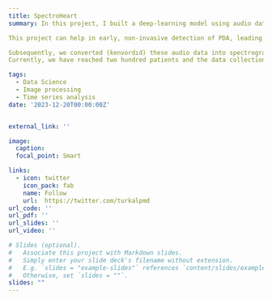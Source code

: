 ```yaml
---
title: SpectroHeart
summary: In this project, I built a deep-learning model using audio data collected from early preterm neonates in the NICU. Using labels obtained from Echocardiography for the diagnosis of PDA. 

This project can help in early, non-invasive detection of PDA, leading to timely interventions and better outcomes for preterm neonates. 

Subsequently, we converted (kenvordıd) these audio data into spectrograms and classified them using deep learning algorithms as either having PDA or not PDA.
Currently, we have reached two hundred patients and the data collection process is ongoing. We will continue expanding our dataset to improve the model's robustness and reliability.

tags:
  - Data Science
  - Image processing
  - Time series analysis
date: '2023-12-20T00:00:00Z'


external_link: ''

image:
  caption: 
  focal_point: Smart

links:
  - icon: twitter
    icon_pack: fab
    name: Follow
    url:  https://twitter.com/turkalpmd
url_code: ''
url_pdf: ''
url_slides: ''
url_video: ''

# Slides (optional).
#   Associate this project with Markdown slides.
#   Simply enter your slide deck's filename without extension.
#   E.g. `slides = "example-slides"` references `content/slides/example-slides.md`.
#   Otherwise, set `slides = ""`.
slides: ""
---
```


